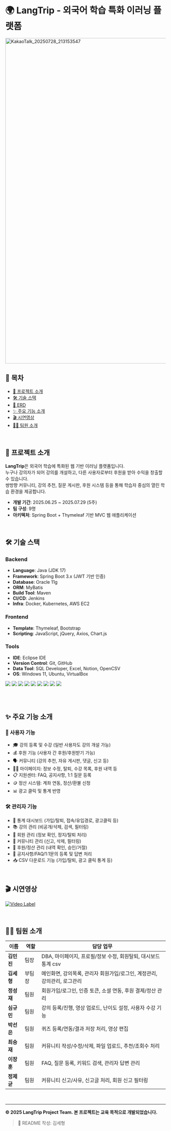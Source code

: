 # 🌍 LangTrip - 외국어 학습 특화 이러닝 플랫폼

<img width="1024" height="1024" alt="KakaoTalk_20250728_213153547" src="https://github.com/user-attachments/assets/d8e0d13c-aa7b-43c8-a294-f34caa1018db" />


<br/>

## 📑 목차  
- [📝 프로젝트 소개](#-프로젝트-소개)
- [🛠 기술 스택](#-기술-스택)
- [💾 ERD](#-erd)
- [✨ 주요 기능 소개](#-주요-기능-소개)  
- [🎬 시연영상](#-시연영상)   
- [💁‍♂️ 팀원 소개](#-팀원-소개)  

<br/>

## 📝 프로젝트 소개
**LangTrip**은 외국어 학습에 특화된 웹 기반 이러닝 플랫폼입니다.  
누구나 강의자가 되어 강의를 개설하고, 다른 사용자로부터 후원을 받아 수익을 창출할 수 있습니다.  
쌍방향 커뮤니티, 강의 추천, 질문 게시판, 후원 시스템 등을 통해 학습자 중심의 열린 학습 환경을 제공합니다.

- **개발 기간**: 2025.06.25 ~ 2025.07.29 (5주)
- **팀 구성**: 9명  
- **아키텍처**: Spring Boot + Thymeleaf 기반 MVC 웹 애플리케이션  

<br/>

## 🛠 기술 스택

### Backend
- **Language**: Java (JDK 17)
- **Framework**: Spring Boot 3.x (JWT 기반 인증)
- **Database**: Oracle 11g
- **ORM**: MyBatis
- **Build Tool**: Maven
- **CI/CD**: Jenkins
- **Infra**: Docker, Kubernetes, AWS EC2

### Frontend
- **Template**: Thymeleaf, Bootstrap
- **Scripting**: JavaScript, jQuery, Axios, Chart.js

### Tools
- **IDE**: Eclipse IDE
- **Version Control**: Git, GitHub
- **Data Tool**: SQL Developer, Excel, Notion, OpenCSV
- **OS**: Windows 11, Ubuntu, VirtualBox

<img src="https://img.shields.io/badge/java-007396?style=for-the-badge&logo=java&logoColor=white"> <img src="https://img.shields.io/badge/spring-6DB33F?style=for-the-badge&logo=spring&logoColor=white"> <img src="https://img.shields.io/badge/javascript-F7DF1E?style=for-the-badge&logo=javascript&logoColor=black"> <img src="https://img.shields.io/badge/bootstrap-7952B3?style=for-the-badge&logo=bootstrap&logoColor=white"> <img src="https://img.shields.io/badge/oracle-F80000?style=for-the-badge&logo=oracle&logoColor=white"> <img src="https://img.shields.io/badge/mybatis-000000?style=for-the-badge&logo=mybatis&logoColor=white"> <img src="https://img.shields.io/badge/docker-2496ED?style=for-the-badge&logo=docker&logoColor=white"> <img src="https://img.shields.io/badge/github-181717?style=for-the-badge&logo=github&logoColor=white"> <img src="https://img.shields.io/badge/kubernetes-326CE5?style=for-the-badge&logo=kubernetes&logoColor=white">

<br/>

<br/>

## ✨ 주요 기능 소개

### 👥 사용자 기능
- 🎓 강의 등록 및 수강 (일반 사용자도 강의 개설 가능)
- 💰 후원 기능 (사용자 간 후원/후원받기 가능)
- 🗣 커뮤니티 (강의 추천, 자유 게시판, 댓글, 신고 등)
- 🧑‍💻 마이페이지: 정보 수정, 탈퇴, 수강 목록, 후원 내역 등
- 📋 지원센터: FAQ, 공지사항, 1:1 질문 등록
- 🪙 정산 시스템: 계좌 연동, 정산/환불 신청
- 📊 광고 클릭 및 통계 반영

### 🛠 관리자 기능
- 🧾 통계 대시보드 (가입/탈퇴, 접속/유입경로, 광고클릭 등)
- 📚 강의 관리 (비공개/삭제, 검색, 필터링)
- 🧑 회원 관리 (정보 확인, 정지/탈퇴 처리)
- 💬 커뮤니티 관리 (신고, 삭제, 필터링)
- 💸 후원/정산 관리 (내역 확인, 승인/거절)
- 📢 공지사항/FAQ/1:1문의 등록 및 답변 처리
- 📥 CSV 다운로드 기능 (가입/탈퇴, 광고 클릭 통계 등)

<br/>

## 🎬 시연영상
[![Video Label](http://img.youtube.com/vi/Gdn4_mokelI/0.jpg)](https://youtu.be/Gdn4_mokelI) 

<br/>

## 💁‍♂️ 팀원 소개

| 이름 | 역할 | 담당 업무 |
|------|------|-----------|
| **김민진** | 팀장 | DBA, 마이페이지, 프로필/정보 수정, 회원탈퇴, 대시보드 통계 csv |
| **김세형** | 부팀장 | 메인화면, 강의목록, 관리자 회원가입/로그인, 계정관리, 강의관리, 로그관리 |
| **정성재** | 팀원 | 회원가입/로그인, 인증 토큰, 소셜 연동, 후원 결제/정산 관리 |
| **심규민** | 팀원 | 강의 등록/진행, 영상 업로드, 난이도 설정, 사용자 수강 기능 |
| **박선은** | 팀원 | 퀴즈 등록/연동/결과 저장 처리, 영상 편집 |
| **최승재** | 팀원 | 커뮤니티 작성/수정/삭제, 파일 업로드, 추천/조회수 처리 |
| **이장훈** | 팀원 | FAQ, 질문 등록, 키워드 검색, 관리자 답변 관리 |
| **정제균** | 팀원 | 커뮤니티 신고/사유, 신고글 처리, 회원 신고 필터링 |

<br/>

---

**© 2025 LangTrip Project Team. 본 프로젝트는 교육 목적으로 개발되었습니다.**

> 🙋 README 작성: 김세형
